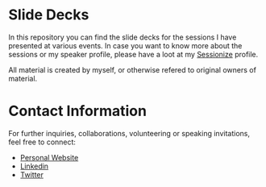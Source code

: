 # Slide Decks
In this repository you can find the slide decks for the sessions I have presented at various events.
In case you want to know more about the sessions or my speaker profile, please have a loot at my [Sessionize](https://sessionize.com/valerie-junk/) profile.

All material is created by myself, or otherwise refered to original owners of material. 

# Contact Information
For further inquiries, collaborations, volunteering or speaking invitations, feel free to connect:

- [Personal Website](https://www.porcu.bi)
- [Linkedin](https://www.linkedin.com/in/valeriejunk/)
- [Twitter](https://twitter.com/porcubi) 
